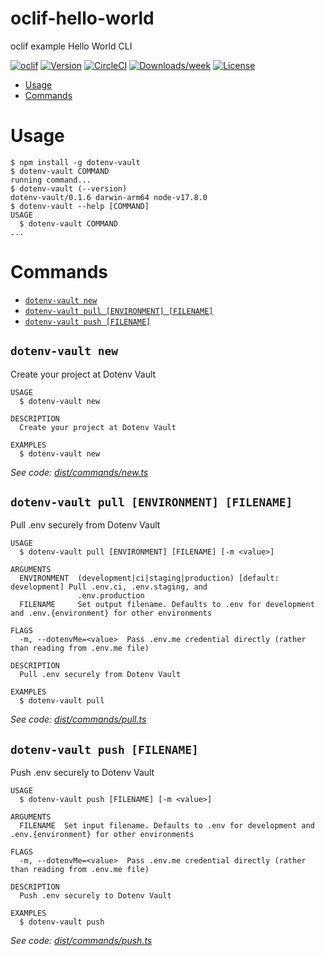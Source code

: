 oclif-hello-world
=================

oclif example Hello World CLI

[![oclif](https://img.shields.io/badge/cli-oclif-brightgreen.svg)](https://oclif.io)
[![Version](https://img.shields.io/npm/v/oclif-hello-world.svg)](https://npmjs.org/package/oclif-hello-world)
[![CircleCI](https://circleci.com/gh/oclif/hello-world/tree/main.svg?style=shield)](https://circleci.com/gh/oclif/hello-world/tree/main)
[![Downloads/week](https://img.shields.io/npm/dw/oclif-hello-world.svg)](https://npmjs.org/package/oclif-hello-world)
[![License](https://img.shields.io/npm/l/oclif-hello-world.svg)](https://github.com/oclif/hello-world/blob/main/package.json)

<!-- toc -->
* [Usage](#usage)
* [Commands](#commands)
<!-- tocstop -->
# Usage
<!-- usage -->
```sh-session
$ npm install -g dotenv-vault
$ dotenv-vault COMMAND
running command...
$ dotenv-vault (--version)
dotenv-vault/0.1.6 darwin-arm64 node-v17.8.0
$ dotenv-vault --help [COMMAND]
USAGE
  $ dotenv-vault COMMAND
...
```
<!-- usagestop -->
# Commands
<!-- commands -->
* [`dotenv-vault new`](#dotenv-vault-new)
* [`dotenv-vault pull [ENVIRONMENT] [FILENAME]`](#dotenv-vault-pull-environment-filename)
* [`dotenv-vault push [FILENAME]`](#dotenv-vault-push-filename)

## `dotenv-vault new`

Create your project at Dotenv Vault

```
USAGE
  $ dotenv-vault new

DESCRIPTION
  Create your project at Dotenv Vault

EXAMPLES
  $ dotenv-vault new
```

_See code: [dist/commands/new.ts](https://github.com/dotenv-org/dotenv-vault/blob/v0.1.6/dist/commands/new.ts)_

## `dotenv-vault pull [ENVIRONMENT] [FILENAME]`

Pull .env securely from Dotenv Vault

```
USAGE
  $ dotenv-vault pull [ENVIRONMENT] [FILENAME] [-m <value>]

ARGUMENTS
  ENVIRONMENT  (development|ci|staging|production) [default: development] Pull .env.ci, .env.staging, and
               .env.production
  FILENAME     Set output filename. Defaults to .env for development and .env.{environment} for other environments

FLAGS
  -m, --dotenvMe=<value>  Pass .env.me credential directly (rather than reading from .env.me file)

DESCRIPTION
  Pull .env securely from Dotenv Vault

EXAMPLES
  $ dotenv-vault pull
```

_See code: [dist/commands/pull.ts](https://github.com/dotenv-org/dotenv-vault/blob/v0.1.6/dist/commands/pull.ts)_

## `dotenv-vault push [FILENAME]`

Push .env securely to Dotenv Vault

```
USAGE
  $ dotenv-vault push [FILENAME] [-m <value>]

ARGUMENTS
  FILENAME  Set input filename. Defaults to .env for development and .env.{environment} for other environments

FLAGS
  -m, --dotenvMe=<value>  Pass .env.me credential directly (rather than reading from .env.me file)

DESCRIPTION
  Push .env securely to Dotenv Vault

EXAMPLES
  $ dotenv-vault push
```

_See code: [dist/commands/push.ts](https://github.com/dotenv-org/dotenv-vault/blob/v0.1.6/dist/commands/push.ts)_
<!-- commandsstop -->
